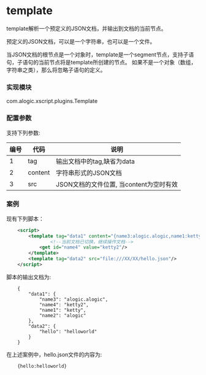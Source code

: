 template
========
template解析一个预定义的JSON文档，并输出到文档的当前节点。

预定义的JSON文档，可以是一个字符串，也可以是一个文件。

当JSON文档的根节点是一个对象时，template是一个segment节点，支持子语句，子语句的当前节点将是template所创建的节点。
如果不是一个对象（数组，字符串之类），那么将忽略子语句的定义。

### 实现模块

com.alogic.xscript.plugins.Template

### 配置参数

支持下列参数:

| 编号 | 代码 | 说明 |
| ---- | ---- | ---- |
| 1 | tag | 输出文档中的tag,缺省为data |
| 2 | content | 字符串形式的JSON文档 |
| 3 | src | JSON文档的文件位置, 当content为空时有效 |

### 案例

现有下列脚本：
```xml
	<script>
        <template tag="data1" content="{name3:alogic.alogic,name1:ketty,name2:alogic}">
        		<!--当前文档已切换，继续操作文档-->
            <get id="name4" value="ketty2"/>
        </template>
        <template tag="data2" src="file:///XX/XX/hello.json"/>
	</script>
```

脚本的输出文档为:
```
	{
	    "data1": {
	        "name3": "alogic.alogic",
	        "name4": "ketty2",
	        "name1": "ketty",
	        "name2": "alogic"
	    },
	    "data2": {
	        "hello": "helloworld"
	    }
	}
```

在上述案例中，hello.json文件的内容为:
```
	{hello:helloworld}
```


